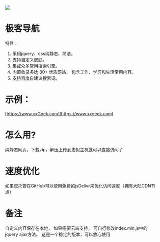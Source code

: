 ![](https://www.xxgeek.com/static/logo.png)

# 极客导航
特性：
1. 采用jquery、css纯静态、简洁。
2. 支持自定义皮肤。
3. 集成众多常用搜索引擎。
4. 内置收录多达 80+ 优质网站， 包含工作、学习和生活常用内容。
5. 支持百度自建议搜索词。

# 示例：

[https://www.xxGeek.com](https://www.xxgeek.com)


# 怎么用?
纯静态网页，下载zip，解压上传到虚拟主机就可以直接访问了

# 速度优化
如果您托管在GitHub可以使用免费的jsDelivr来优化访问速度（拥有大陆CDN节点）

# 备注
自定义内容保存在本地， 如果需要云端支持， 可自行修改index.min.js中的jquery ajax方法。 
这是一个稳定的版本，可以放心使用
